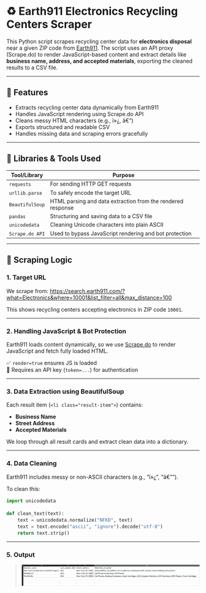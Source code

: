 # ♻️ Earth911 Electronics Recycling Centers Scraper

This Python script scrapes recycling center data for **electronics disposal** near a given ZIP code from [Earth911](https://search.earth911.com/). The script uses an API proxy (Scrape.do) to render JavaScript-based content and extract details like **business name, address, and accepted materials**, exporting the cleaned results to a CSV file.

---

## 🚀 Features

- Extracts recycling center data dynamically from Earth911
- Handles JavaScript rendering using Scrape.do API
- Cleans messy HTML characters (e.g., ï»¿, â€”)
- Exports structured and readable CSV
- Handles missing data and scraping errors gracefully

---

## 🧰 Libraries & Tools Used

| Tool/Library       | Purpose                                                                 |
|--------------------|-------------------------------------------------------------------------|
| `requests`         | For sending HTTP GET requests                                            |
| `urllib.parse`     | To safely encode the target URL                                          |
| `BeautifulSoup`    | HTML parsing and data extraction from the rendered response             |
| `pandas`           | Structuring and saving data to a CSV file                               |
| `unicodedata`      | Cleaning Unicode characters into plain ASCII                            |
| `Scrape.do API`    | Used to bypass JavaScript rendering and bot protection                  |

---

## 🧠 Scraping Logic

### 1. **Target URL**
We scrape from:
https://search.earth911.com/?what=Electronics&where=10001&list_filter=all&max_distance=100


This shows recycling centers accepting electronics in ZIP code `10001`.

---

### 2. **Handling JavaScript & Bot Protection**

Earth911 loads content dynamically, so we use [Scrape.do](https://scrape.do/) to render JavaScript and fetch fully loaded HTML.

✅ `render=true` ensures JS is loaded  
🔑 Requires an API key (`token=...`) for authentication

---

### 3. **Data Extraction using BeautifulSoup**

Each result item (`<li class="result-item">`) contains:

- **Business Name**
- **Street Address**
- **Accepted Materials**

We loop through all result cards and extract clean data into a dictionary.

---

### 4. **Data Cleaning**

Earth911 includes messy or non-ASCII characters (e.g., “ï»¿”, “â€””).

To clean this:

```python
import unicodedata

def clean_text(text):
    text = unicodedata.normalize("NFKD", text)
    text = text.encode("ascii", "ignore").decode("utf-8")
    return text.strip()
```
---

### 5. **Output** 
>![](/image.png)
